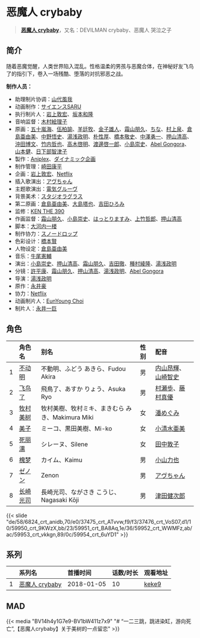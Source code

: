 # 恶魔人 crybaby


> <u>**[恶魔人 crybaby](https://bgm.tv/subject/211311)**</u>，又名：DEVILMAN crybaby、恶魔人 哭泣之子

## 简介

随着恶魔觉醒，人类世界陷入混乱。性格温柔的男孩与恶魔合体，在神秘好友飞鸟了的指引下，卷入一场残酷、堕落的对抗邪恶之战。

**制作人员：**
- 助理制片协调：[山代風我](https://bgm.tv/person/36355)
- 动画制作：[サイエンスSARU](https://bgm.tv/person/26100)
- 执行制片人：[岩上敦宏](https://bgm.tv/person/5782)、[坂本和隆](https://bgm.tv/person/34152)
- 音响监督：[木村絵理子](https://bgm.tv/person/2577)
- 原画：[五十嵐海](https://bgm.tv/person/21368)、[伍柏諭](https://bgm.tv/person/22689)、[羊廷牧](https://bgm.tv/person/28321)、[金子雄人](https://bgm.tv/person/22286)、[霜山朋久](https://bgm.tv/person/13997)、[ちな](https://bgm.tv/person/21409)、[村上泉](https://bgm.tv/person/26527)、[倉島亜由美](https://bgm.tv/person/3578)、[中野悟史](https://bgm.tv/person/12480)、[湯浅政明](https://bgm.tv/person/2280)、[朴性厚](https://bgm.tv/person/22074)、[橋本敬史](https://bgm.tv/person/3426)、[中澤勇一](https://bgm.tv/person/11380)、[押山清高](https://bgm.tv/person/12593)、[沖田博文](https://bgm.tv/person/14844)、[竹内哲也](https://bgm.tv/person/3047)、[高木啓明](https://bgm.tv/person/33280)、[渡邊啓一郎](https://bgm.tv/person/20274)、[小島崇史](https://bgm.tv/person/12524)、[Abel Gongora](https://bgm.tv/person/32498)、[山本健](https://bgm.tv/person/36043)、[日下部智津子](https://bgm.tv/person/3190)
- 製作：[Aniplex](https://bgm.tv/person/645)、[ダイナミック企画](https://bgm.tv/person/1363)
- 制作管理：[崎田康平](https://bgm.tv/person/56861)
- 企画：[岩上敦宏](https://bgm.tv/person/5782)、[Netflix](https://bgm.tv/person/18567)
- 插入歌演出：[アヴちゃん](https://bgm.tv/person/31591)
- 主题歌演出：[電気グルーヴ](https://bgm.tv/person/9160)
- 背景美术：[スタジオラグラス](https://bgm.tv/person/36768)
- 第二原画：[倉島亜由美](https://bgm.tv/person/3578)、[大島塔也](https://bgm.tv/person/20709)、[吉田ひろみ](https://bgm.tv/person/63400)
- 监修：[KEN THE 390](https://bgm.tv/person/34149)
- 作画监督：[霜山朋久](https://bgm.tv/person/13997)、[小島崇史](https://bgm.tv/person/12524)、[はっとりますみ](https://bgm.tv/person/13461)、[上竹哲郎](https://bgm.tv/person/29437)、[押山清高](https://bgm.tv/person/12593)
- 脚本：[大河内一楼](https://bgm.tv/person/389)
- 制作协力：[スノードロップ](https://bgm.tv/person/43105)
- 色彩设计：[橋本賢](https://bgm.tv/person/2073)
- 人物设定：[倉島亜由美](https://bgm.tv/person/3578)
- 音乐：[牛尾憲輔](https://bgm.tv/person/14186)
- 演出：[小島崇史](https://bgm.tv/person/12524)、[押山清高](https://bgm.tv/person/12593)、[霜山朋久](https://bgm.tv/person/13997)、[吉田徹](https://bgm.tv/person/418)、[種村綾隆](https://bgm.tv/person/26681)、[湯浅政明](https://bgm.tv/person/2280)
- 分镜：[許平康](https://bgm.tv/person/26764)、[霜山朋久](https://bgm.tv/person/13997)、[押山清高](https://bgm.tv/person/12593)、[湯浅政明](https://bgm.tv/person/2280)、[Abel Gongora](https://bgm.tv/person/32498)
- 导演：[湯浅政明](https://bgm.tv/person/2280)
- 原作：[永井豪](https://bgm.tv/person/609)
- 协力：[Netflix](https://bgm.tv/person/18567)
- 动画制片人：[EunYoung Choi](https://bgm.tv/person/11934)
- 制片人：[永井一巨](https://bgm.tv/person/61521)

## 角色

|     |   角色名   |   别名  | 性别 |  配音  |
|:--- |:------  |:----      |:---  |:--   |
| 1 | [不动明](https://bgm.tv/character/6824) | 不動明、ふどう あきら、Fudou Akira | 男 | [内山昂輝](https://bgm.tv/person/5768)、[山崎智史](https://bgm.tv/person/31932) |
| 2 | [飞鸟了](https://bgm.tv/character/37475) | 飛鳥了、あすか りょう、Asuka Ryo | 男 | [村瀬歩](https://bgm.tv/person/8253)、[藤村真優](https://bgm.tv/person/44428) |
| 3 | [牧村美树](https://bgm.tv/character/37476) | 牧村美樹、牧村ミキ、まきむら みき、Makimura Miki | 女 | [潘めぐみ](https://bgm.tv/person/7050) |
| 4 | [美子](https://bgm.tv/character/59950) | ミーコ、黒田美樹、Mi-ko | 女 | [小清水亜美](https://bgm.tv/person/4474) |
| 5 | [死丽濡](https://bgm.tv/character/59951) | シレーヌ、Silene | 女 | [田中敦子](https://bgm.tv/person/3873) |
| 6 | [槐梦](https://bgm.tv/character/59952) | カイム、Kaimu | 男 | [小山力也](https://bgm.tv/person/4130) |
| 7 | [ゼノン](https://bgm.tv/character/59953) | Zenon | 男 | [アヴちゃん](https://bgm.tv/person/31591) |
| 8 | [长崎光司](https://bgm.tv/character/59954) | 長崎光司、ながさき こうじ、Nagasaki Kōji | 男 | [津田健次郎](https://bgm.tv/person/3977) |

{{< slide "de/58/6824_crt_anidb,70/e0/37475_crt_ATvvw,f9/f3/37476_crt_VoS07,d1/10/59950_crt_9KWzX,bb/23/59951_crt_BA8Aq,1e/36/59952_crt_WWMFz,ab/ac/59953_crt_vkkgn,89/0c/59954_crt_6uYD1" >}}

## 系列

|     | 系列名         | 首播时间       | 话数/时长 | 观看地址                                                    |
| :-- | :---------- | :--------- | :---- | :------------------------------------------------------ |
| 1   |[恶魔人 crybaby](https://bgm.tv/subject/211311)| 2018-01-05 | 10    | [keke9](https://www.keke9.app/play/25614-4-208292.html) |


## MAD

{{< media  "BV14h4y1G7e9-BV1bW411z7x9" 
"# “一二三跳，跳进染缸，游向死亡”,【恶魔人crybaby】关于美树的一点留恋"  >}}

        
